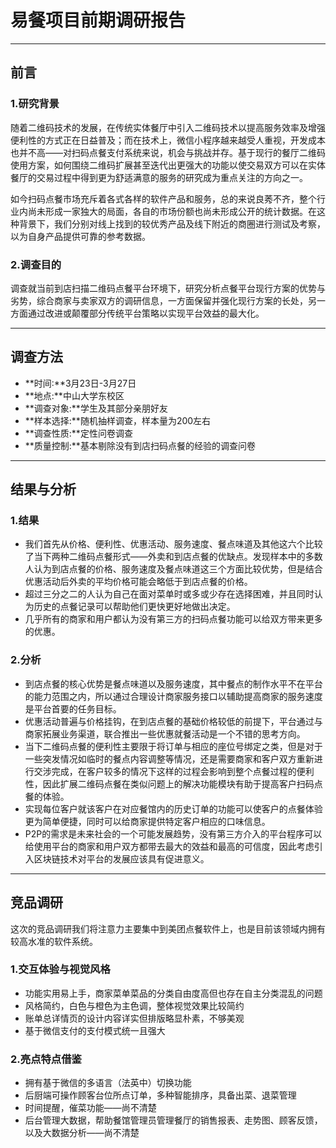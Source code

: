 # 易餐项目前期调研报告 

---

## 前言  
### 1.研究背景  
随着二维码技术的发展，在传统实体餐厅中引入二维码技术以提高服务效率及增强便利性的方式正在日益普及；而在技术上，微信小程序越来越受人重视，开发成本也并不高——对扫码点餐支付系统来说，机会与挑战并存。基于现行的餐厅二维码使用方案，如何围绕二维码扩展甚至迭代出更强大的功能以使交易双方可以在实体餐厅的交易过程中得到更为舒适满意的服务的研究成为重点关注的方向之一。

如今扫码点餐市场充斥着各式各样的软件产品和服务，总的来说良莠不齐，整个行业内尚未形成一家独大的局面，各自的市场份额也尚未形成公开的统计数据。在这种背景下，我们分别对线上找到的较优秀产品及线下附近的商圈进行测试及考察，以为自身产品提供可靠的参考数据。

### 2.调查目的  
调查就当前到店扫描二维码点餐平台环境下，研究分析点餐平台现行方案的优势与劣势，综合商家与卖家双方的调研信息，一方面保留并强化现行方案的长处，另一方面通过改进或颠覆部分传统平台策略以实现平台效益的最大化。  

---

## 调查方法
* **时间:**3月23日-3月27日  
* **地点:**中山大学东校区
* **调查对象:**学生及其部分亲朋好友
* **样本选择:**随机抽样调查，样本量为200左右
* **调查性质:**定性问卷调查
* **质量控制:**基本剔除没有到店扫码点餐的经验的调查问卷  

---

## 结果与分析
### 1.结果
* 我们首先从价格、便利性、优惠活动、服务速度、餐点味道及其他这六个比较了当下两种二维码点餐形式——外卖和到店点餐的优缺点。发现样本中的多数人认为到店点餐的价格、服务速度及餐点味道这三个方面比较优势，但是结合优惠活动后外卖的平均价格可能会略低于到店点餐的价格。
* 超过三分之二的人认为自己在面对菜单时或多或少存在选择困难，并且同时认为历史的点餐记录可以帮助他们更快更好地做出决定。
* 几乎所有的商家和用户都认为没有第三方的扫码点餐功能可以给双方带来更多的优惠。

### 2.分析
* 到店点餐的核心优势是餐点味道以及服务速度，其中餐点的制作水平不在平台的能力范围之内，所以通过合理设计商家服务接口以辅助提高商家的服务速度是平台首要的任务目标。
* 优惠活动普遍与价格挂钩，在到店点餐的基础价格较低的前提下，平台通过与商家拓展业务渠道，联合推出一些优惠就餐活动是一个不错的思考方向。
* 当下二维码点餐的便利性主要限于将订单与相应的座位号绑定之类，但是对于一些突发情况如临时的餐点内容调整等情况，还是需要商家和客户双方重新进行交涉完成，在客户较多的情况下这样的过程会影响到整个点餐过程的便利性，因此扩展二维码点餐在类似问题上的解决功能模块有助于提高客户扫码点餐的体验。
* 实现每位客户就该客户在对应餐馆内的历史订单的功能可以使客户的点餐体验更为简单便捷，同时可以给商家提供特定客户相应的口味信息。
* P2P的需求是未来社会的一个可能发展趋势，没有第三方介入的平台程序可以给使用平台的商家和用户双方都带去最大的效益和最高的可信度，因此考虑引入区块链技术对平台的发展应该具有促进意义。  

---

## 竞品调研
这次的竞品调研我们将注意力主要集中到美团点餐软件上，也是目前该领域内拥有较高水准的软件系统。
### 1.交互体验与视觉风格
* 功能实用易上手，商家菜单菜品的分类自由度高但也存在自主分类混乱的问题
* 风格简约，白色与橙色为主色调，整体视觉效果比较简约
* 账单总详情页的设计内容详实但排版略显朴素，不够美观
* 基于微信支付的支付模式统一且强大

### 2.亮点特点借鉴 
* 拥有基于微信的多语言（法英中）切换功能
* 后厨端可操作顾客台位所点订单，多种智能排序，具备出菜、退菜管理
* 时间提醒，催菜功能——尚不清楚
* 后台管理大数据，帮助餐馆管理员管理餐厅的销售报表、走势图、顾客反馈，以及大数据分析——尚不清楚
